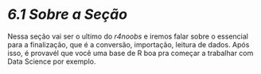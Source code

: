 <h1><b><i>6.1 Sobre a Seção</i></b></h1>
<p>Nessa seção vai ser o ultimo do <i>r4noobs</i> e iremos falar sobre o essencial para a finalização, que é a conversão, importação, leitura de dados. Após isso, é provavél que você uma base de R boa pra começar a trabalhar com Data Science por exemplo.</p>